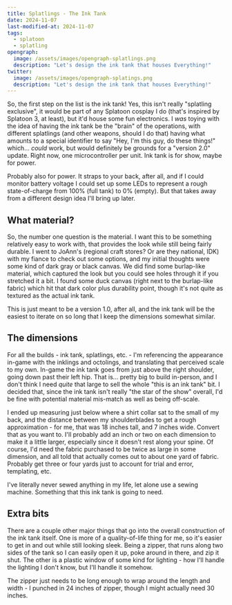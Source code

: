 ```yaml
---
title: Splatlings - The Ink Tank
date: 2024-11-07
last-modified-at: 2024-11-07
tags:
  - splatoon
  - splatling
opengraph:
  image: /assets/images/opengraph-splatlings.png
  description: "Let's design the ink tank that houses Everything!"
twitter:
  image: /assets/images/opengraph-splatings.png
  description: "Let's design the ink tank that houses Everything!"
---
```


So, the first step on the list is the ink tank! Yes, this isn't really "splatling exclusive", it would be part of any Splatoon cosplay I do (that's inspired by Splatoon 3, at least), but it'd house some fun electronics. I *was* toying with the idea of having the ink tank be the "brain" of the operations, with different splatlings (and other weapons, should I do that) having what amounts to a special identifier to say "Hey, I'm this guy, do these things!" which... *could* work, but would definitely be grounds for a "version 2.0" update. Right now, one microcontroller per unit. Ink tank is for show, maybe for power.

Probably also for power. It straps to your back, after all, and if I could monitor battery voltage I could set up some LEDs to represent a rough state-of-charge from 100% (full tank) to 0% (empty). But that takes away from a different design idea I'll bring up later.

## What material?

So, the number one question is the material. I want this to be something relatively easy to work with, that provides the look while still being fairly durable. I went to JoAnn's (regional craft stores? Or are they national, IDK) with my fiance to check out some options, and my initial thoughts were some kind of dark gray or black canvas. We did find some burlap-like material, which captured the look but you could see holes through it if you stretched it a bit. I found some duck canvas (right next to the burlap-like fabric) which hit that dark color plus durability point, though it's not quite as textured as the actual ink tank.

This is just meant to be a version 1.0, after all, and the ink tank will be the easiest to iterate on so long that I keep the dimensions somewhat similar.

## The dimensions

For all the builds - ink tank, splatlings, etc. - I'm referencing the appearance in-game with the inklings and octolings, and translating that perceived scale to my own. In-game the ink tank goes from just above the right shoulder, going down past their left hip. That is... pretty big to build in-person, and I don't think I need *quite* that large to sell the whole "this is an ink tank" bit. I decided that, since the ink tank isn't really "the star of the show" overall, I'd be fine with potential material mis-match as well as being off-scale.

I ended up measuring just below where a shirt collar sat to the small of my back, and the distance between my shoulderblades to get a rough approximation - for me, that was 18 inches tall, and 7 inches wide. Convert that as you want to. I'll probably add an inch or two on each dimension to make it a little larger, especially since it doesn't rest along your spine. Of course, I'd need the fabric purchased to be twice as large in some dimension, and all told that actually comes out to about one yard of fabric. Probably get three or four yards just to account for trial and error, templating, etc.

I've literally never sewed anything in my life, let alone use a sewing machine. Something that this ink tank is going to need.

## Extra bits

There are a couple other major things that go into the overall construction of the ink tank itself. One is more of a quality-of-life thing for me, so it's easier to get in and out while still looking sleek. Being a zipper, that runs along two sides of the tank so I can easily open it up, poke around in there, and zip it shut. The other is a plastic window of some kind for lighting - how I'll handle the lighting I don't know, but I'll handle it somehow.

The zipper just needs to be long enough to wrap around the length and width - I punched in 24 inches of zipper, though I might actually need 30 inches.